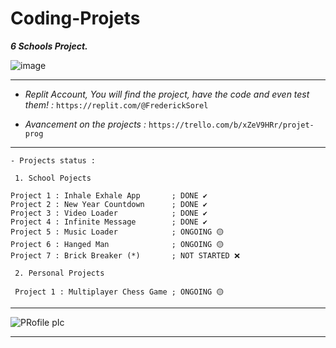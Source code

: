 # Coding-Projets
***6 Schools Project.***

![image](https://user-images.githubusercontent.com/93956198/142100344-b94f5b86-81d0-4b34-bb8d-f7aba2195135.png)

<hr>

- *Replit Account, You will find the project, have the code and even test them! :* ` https://replit.com/@FrederickSorel `

- *Avancement on the projects :* ` https://trello.com/b/xZeV9HRr/projet-prog `

<hr>

```
- Projects status :
 
 1. School Pojects 
 
Project 1 : Inhale Exhale App       ; DONE ✔️
Project 2 : New Year Countdown      ; DONE ✔️
Project 3 : Video Loader            ; DONE ✔️
Project 4 : Infinite Message        ; DONE ✔️
Project 5 : Music Loader            ; ONGOING 🟡
Project 6 : Hanged Man              ; ONGOING 🟡
Project 7 : Brick Breaker (*)       ; NOT STARTED ❌

 2. Personal Projects
 
 Project 1 : Multiplayer Chess Game ; ONGOING 🟡

```

<hr>

![PRofile pIc](https://user-images.githubusercontent.com/93956198/140847402-0b5dfbf9-b7f0-4729-aa45-74cac18fa2ec.jpg) 

<hr>
